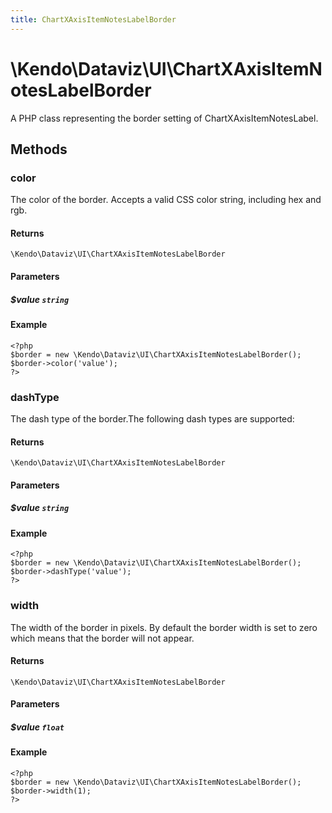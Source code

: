 ```yaml
---
title: ChartXAxisItemNotesLabelBorder
---
```


# \Kendo\Dataviz\UI\ChartXAxisItemNotesLabelBorder

A PHP class representing the border setting of ChartXAxisItemNotesLabel.


## Methods

### color
The color of the border. Accepts a valid CSS color string, including hex and rgb.

#### Returns
`\Kendo\Dataviz\UI\ChartXAxisItemNotesLabelBorder`

#### Parameters

##### $value `string`



#### Example 
    <?php
    $border = new \Kendo\Dataviz\UI\ChartXAxisItemNotesLabelBorder();
    $border->color('value');
    ?>

### dashType
The dash type of the border.The following dash types are supported:

#### Returns
`\Kendo\Dataviz\UI\ChartXAxisItemNotesLabelBorder`

#### Parameters

##### $value `string`



#### Example 
    <?php
    $border = new \Kendo\Dataviz\UI\ChartXAxisItemNotesLabelBorder();
    $border->dashType('value');
    ?>

### width
The width of the border in pixels. By default the border width is set to zero which means that the border will not appear.

#### Returns
`\Kendo\Dataviz\UI\ChartXAxisItemNotesLabelBorder`

#### Parameters

##### $value `float`



#### Example 
    <?php
    $border = new \Kendo\Dataviz\UI\ChartXAxisItemNotesLabelBorder();
    $border->width(1);
    ?>


